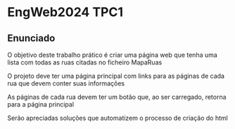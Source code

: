 # EngWeb2024 TPC1

## Enunciado

O objetivo deste trabalho prático é criar uma página web que tenha uma lista com todas as ruas citadas no ficheiro MapaRuas

O projeto deve ter uma página principal com links para as páginas de cada rua que devem conter suas informações

As páginas de cada rua devem ter um botão que, ao ser carregado, retorna para a página principal

Serão apreciadas soluções que automatizem o processo de criação do html

